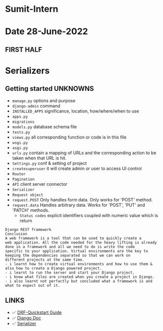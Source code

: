 # Sumit-Intern

# Date 28-June-2022


## FIRST HALF
# Serializers
## Getting started UNKNOWNS
- `manage.py` options and purpose
- `django-admin` command
- `INSTALLED_APPS` significance, location, how/where/when to use
- `apps.py` 
- `migrations` 
- `models.py` database schema file
- `tests.py`
- `views.py` all corresponding function or code is in this file
- `wsgi.py`
- `asgi.py`
- `urls.py` contain a mapping of URLs and the corresponding action to be taken when that URL is hit.
- `Settings.py` conf & setting of project
- `createsuperuser` it will create admin or user to access UI control
- `Router`
- `Pagination`
- `API` client server connector
- `Serializer`
- `Request object`
- `request.POST`   Only handles form data.  Only works for 'POST' method. 
- `request.data`   Handles arbitrary data.  Works for 'POST', 'PUT' and 'PATCH' methods.
  - `Status codes` explicit identifiers coupled with numeric value which is return
```
Django REST framework
Conclusion
A web framework is a tool that can be used to quickly create a
web application. All the code needed for the heavy lifting is already
done in a framework and all we need to do is write the code
specific to your application. Virtual environments are the key to
keeping the dependencies separated so that we can work on
different projects at the same time.
- i learnt how to create virtual environments and how to use them & also how to create a Django powered project.
- i learnt to run the server and start your Django project. 
- i know what files are created when you create a project in Django.
- i also learnt not perfactly but concluded what a framework is and what to expect out of it.

```
## LINKS 
- ✅ [DRF-Quickstart Guide](https://www.django-rest-framework.org/tutorial/quickstart/#quickstart)
- ✅ [Django Doc](https://docs.djangoproject.com/en/4.0/topics/db/models/)
- ✅ [Serializer](https://www.django-rest-framework.org/tutorial/1-serialization/)
